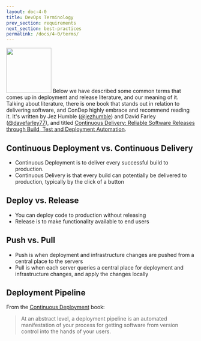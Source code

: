 ```yaml
---
layout: doc-4-0
title: DevOps Terminology
prev_section: requirements
next_section: best-practices
permalink: /docs/4-0/terms/
---
```


[<img src="http://ecx.images-amazon.com/images/I/71sYKaNItcL.jpg" class="img-align-right" style="width: 120px;">](http://www.amazon.com/dp/0321601912?tag=contindelive-20)
Below we have described some common terms that comes up in deployment and release
literature, and our meaning of it. Talking about literature, there is one book that
stands out in relation to delivering software, and ConDep highly embrace and
recommend reading it. It's written by Jez Humble ([@jezhumble](https://twitter.com/jezhumble))
and David Farley ([@davefarley77](https://twitter.com/davefarley77)), and
titled [Continuous Delivery: Reliable Software Releases through Build, Test and Deployment Automation](http://www.amazon.com/dp/0321601912?tag=contindelive-20).

## Continuous Deployment vs. Continuous Delivery

* Continuous Deployment is to deliver every successful build to production.
* Continuous Delivery is that every build can potentially be delivered to production,
  typically by the click of a button

## Deploy vs. Release

* You can deploy code to production without releasing
* Release is to make functionality available to end users

## Push vs. Pull

* Push is when deployment and infrastructure changes are pushed from a central place
  to the servers
* Pull is when each server queries a central place for deployment and infrastructure
  changes, and apply the changes locally

## Deployment Pipeline

From the [Continuous Deployment](http://www.amazon.com/dp/0321601912?tag=contindelive-20) book:

> At an abstract level, a deployment pipeline is an automated manifestation of your
> process for getting software from version control into the hands of your users.
